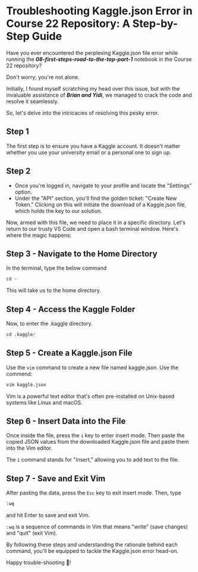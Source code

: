 # Troubleshooting Kaggle.json Error in Course 22 Repository: A Step-by-Step Guide

Have you ever encountered the perplexing Kaggle.json file error while running the ***08-first-steps-road-to-the-top-part-1*** notebook in the Course 22 repository? 

Don't worry; you're not alone. 

Initially, I found myself scratching my head over this issue, but with the invaluable assistance of ***Brian and Yidi***, we managed to crack the code and resolve it seamlessly.

So, let's delve into the intricacies of resolving this pesky error. 

## Step 1
The first step is to ensure you have a Kaggle account. It doesn't matter whether you use your university email or a personal one to sign up.
## Step 2
- Once you're logged in, navigate to your profile and locate the "Settings" option.
- Under the "API" section, you'll find the golden ticket: "Create New Token." Clicking on this will initiate the download of a Kaggle.json file, which holds the key to our solution.

Now, armed with this file, we need to place it in a specific directory. Let's return to our trusty VS Code and open a bash terminal window. 
Here's where the magic happens:

## Step 3 - Navigate to the Home Directory
In the terminal, type the below command
```python
cd ~ 
```
This will take us to the home directory.

## Step 4 - Access the Kaggle Folder
Now, to enter the .kaggle directory.
```python
cd .kaggle/
```
## Step 5 - Create a Kaggle.json File
Use the ```vim``` command to create a new file named kaggle.json. Use the commend:
```python
vim kaggle.json
```
Vim is a powerful text editor that's often pre-installed on Unix-based systems like Linux and macOS.

## Step 6 - Insert Data into the File
Once inside the file, press the ```i``` key to enter insert mode. 
Then paste the copied JSON values from the downloaded Kaggle.json file and paste them into the Vim editor.

The ```i``` command stands for "insert," allowing you to add text to the file.

## Step 7 - Save and Exit Vim
After pasting the data, press the ```Esc``` key to exit insert mode. Then, type
```python
:wq
```
 and hit Enter to save and exit Vim.

```:wq``` is a sequence of commands in Vim that means "write" (save changes) and "quit" (exit Vim).
 

By following these steps and understanding the rationale behind each command, you'll be equipped to tackle the Kaggle.json error head-on. 

Happy trouble-shooting 🤟!
